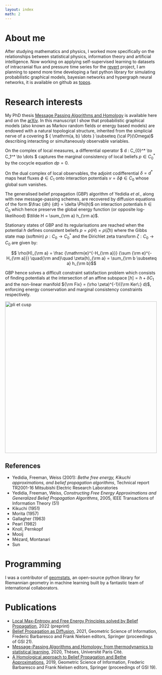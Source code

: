 ```yaml
---
layout: index
math: 2
---
```


# About me

After studying mathematics and physics, I worked more specifically 
on the relationships between statistical physics, information theory 
and artificial intelligence. Now working on applying self-supervised learning 
to datasets of intracranial flux and pressure time series for the [revert] project, 
I am planning to spend more time developing a fast python library 
for simulating probabilistic graphical models, bayesian networks and hypergraph neural networks, it is available on github as [topos]. 


# Research interests

My PhD thesis
[Message Passing Algorithms and Homology][phd] is 
available here and on the [arXiv][arxiv-phd]. 
In this manuscript I show that probabilistic graphical 
models (also known as Markov random fields or energy based models) 
are endowed with a natural topological structure, inherited from the 
simplicial nerve of a covering 
$ \{ \mathrm{a, b} \dots \} \subseteq {\cal P}(\Omega)$ describing interacting or simultaneously observable variables. 

On the complex of local measures, a differential
operator 
$ d : C_{0}^* \to C_1^* \to \dots $ 
captures the marginal consistency of 
local beliefs $p \in C^*_{0}$ by the cocycle equation $dp = 0$. 

On the dual complex of local 
observables, the adjoint codifferential 
$\delta = d^*$ maps heat fluxes $\phi \in C_1$ onto interaction potentials $v = \delta \phi \in C_0$ whose global sum vanishes. 

The generalised belief propagation (GBP) algorithm of Yedidia _et al._, along with new message-passing schemes, 
are recovered by diffusion equations of the form 
$\frac {dh} {dt} = \delta \Phi(h)$ on interaction potentials 
$h \in C_0$ which hence preserve the global energy function (or opposite log-likelihood) $\tilde H = \sum_{\rm a} h_{\rm a}$. 

Stationary states of GBP and its regularisations are reached when the potential $h$ defines consistent beliefs
$p = \rho(H) = \rho(\zeta h)$ where the Gibbs state map (softmin) 
$\rho : C_0 \to C_0^*$ and the Dirichlet zeta transform 
$\zeta : C_0 \to C_0$ are given by: 

$$ \rho(H)_{\rm a} = 
\frac {\mathrm{e}^{-H_{\rm a}}} {\sum {\rm e}^{-H_{\rm a}}} 
\quad{\rm and}\quad 
\zeta(h)_{\rm a} = \sum_{\rm b \subseteq a} h_{\rm b}$$ 

GBP hence solves a difficult constraint satisfaction problem which consists of finding potentials at the intersection of an affine subspace $[h] = h + \delta C_1$ and the non-linear manifold ${\rm Fix} = (\rho \zeta)^{-1}({\rm Ker\:} d)$,
enforcing energy conservation and marginal consistency constraints respectively. 

<img src="bp/assets/pli.jpg"
    width="500px"
    alt="pli et cusp"> 

## References

- Yedidia, Freeman, Weiss (2001): _Bethe free energy, Kikuchi approximations, and belief propagation algorithms_, Technical report TR2001-16 Mitsubishi Electric Research Laboratories
- Yedidia, Freeman, Weiss, _Constructing Free Energy Approximations and Generalized Belief Propagation Algorithms_, 2005, IEEE Transactions of Information Theory (51)
- Kikuchi (1951)
- Morita (1957)
- Gallagher (1963)
- Pearl (1982)
- Knoll, Pernkopf 
- Mooij 
- Mézard, Montanari
- Sun

# Programming

I was a contributor of [geomstats], 
an open-source python library for Riemannian geometry in machine learning
built by a fantastic team of international collaborators. 

# Publications

- [Local Max-Entropy and Free Energy Principles solved by Belief Propagation][maxent], 2022 (preprint)
- [Belief Propagation as Diffusion][gsi21], 2021, Geometric Science of Information, Frederic Barbaresco and Frank Nielsen editors, Springer (proceedings of GSI 21).
- [Message-Passing Algorithms and Homology: from thermodynamics to statistical learning][arxiv-phd], 2020, Thèses, Université Paris Cité.
- [A Homological approach to Belief Propagation and Bethe Approximations][gsi19], 2019, Geometric Science of Information, Frederic Barbaresco and Frank Nielsen editors, Springer (proceedings of GSI 19).


[maxent]:https://404
[gsi21]:https://arxiv.org/abs/2107.12230
[gsi19]:https://arxiv.org/abs/1903.06088
[phd]:assets/bib/Peltre-Message_Passing_Algorithms_and_Homology.pdf

[arxiv-phd]:https://arxiv.org/abs/2009.11631

[geomstats]:https://github.com/geomstats/geomstats

[revert]:https://revert-project.org
[topos]:https://github.com/opeltre/topos
